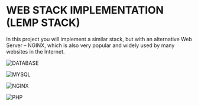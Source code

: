 # WEB STACK IMPLEMENTATION (LEMP STACK)

In this project you will implement a similar stack, but with an alternative Web Server – NGINX, which is also very popular and widely used by many websites in the Internet.

![DATABASE](https://github.com/ernest4who/Darey.io-pbl/assets/138142854/e6b962ac-4c5a-4e9b-ada6-73b7ae2f8096)

![MYSQL](https://github.com/ernest4who/Darey.io-pbl/assets/138142854/8d6db7e9-8f3b-4251-ae1f-c7c760ae9ae2)

![NGINX](https://github.com/ernest4who/Darey.io-pbl/assets/138142854/4d3beb81-80d6-45c5-83b2-20dc694f5290)

![PHP](https://github.com/ernest4who/Darey.io-pbl/assets/138142854/d083bd8b-ca7c-46d2-ad69-7087318ed059)
